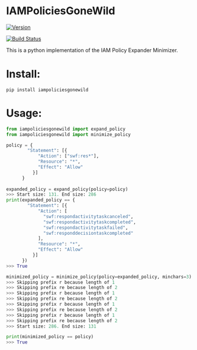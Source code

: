 # IAMPoliciesGoneWild

[![Version](http://img.shields.io/pypi/v/iampoliciesgonewild.svg?style=flat)](https://pypi.python.org/pypi/iampoliciesgonewild/)

[![Build Status](https://travis-ci.org/monkeysecurity/iampoliciesgonewild.svg?branch=master)](https://travis-ci.org/monkeysecurity/iampoliciesgonewild)

This is a python implementation of the IAM Policy Expander Minimizer.

# Install:

`pip install iampoliciesgonewild`

# Usage:

```python
from iampoliciesgonewild import expand_policy
from iampoliciesgonewild import minimize_policy

policy = {
        "Statement": [{
            "Action": ["swf:res*"],
            "Resource": "*",
            "Effect": "Allow"
          }]
      }
      
expanded_policy = expand_policy(policy=policy)
>>> Start size: 131. End size: 286
print(expanded_policy == {
        "Statement": [{
            "Action": [
              "swf:respondactivitytaskcanceled",
              "swf:respondactivitytaskcompleted",
              "swf:respondactivitytaskfailed",
              "swf:responddecisiontaskcompleted"
            ],
            "Resource": "*",
            "Effect": "Allow"
          }]
      })
>>> True

minimized_policy = minimize_policy(policy=expanded_policy, minchars=3)
>>> Skipping prefix r because length of 1
>>> Skipping prefix re because length of 2
>>> Skipping prefix r because length of 1
>>> Skipping prefix re because length of 2
>>> Skipping prefix r because length of 1
>>> Skipping prefix re because length of 2
>>> Skipping prefix r because length of 1
>>> Skipping prefix re because length of 2
>>> Start size: 286. End size: 131

print(minimized_policy == policy)
>>> True
```

